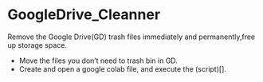 # GoogleDrive_Cleanner
Remove the Google Drive(GD) trash files immediately and permanently,free up storage space.
 - Move the files you don’t need to trash bin in GD.
 - Create and open a google colab file, and execute the (script)[].
